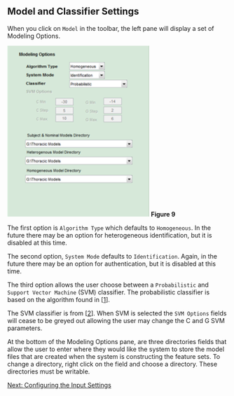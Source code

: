 ## Model and Classifier Settings 

When you click on `Model` in the toolbar, the left pane will display a set of Modeling Options.

![Modeling Options](images/fig9_model_options.png) 
**Figure 9**

The first option is `Algorithm Type` which defaults to `Homogeneous`. In the future there may be an option for heterogeneous identification, but it is disabled at this time. 

The second option, `System Mode` defaults to `Identification`. Again, in the future there may be an option for authentication, but it is disabled at this time.

The third option allows the user choose between a `Probabilistic` and `Support Vector Machine` (SVM) classifier.  The probabilistic classifier is based on the algorithm found in [[1](References.md/#1)]. 

The SVM classifier is from [[2](References.md/#2)]. When SVM is selected the `SVM Options` fields will cease to be greyed out allowing the user may change the C and G SVM parameters. 

At the bottom of the Modeling Options pane, are three directories fields that allow the user to enter where they would like the system to store the model files that are created when the system is constructing the feature sets. To change a directory, right click on the field and choose a directory. These directories must be writable.

[Next: Configuring the Input Settings](Input-Settings.md)
